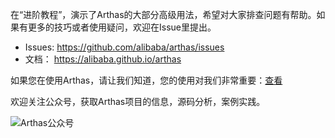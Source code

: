 
在“进阶教程”，演示了Arthas的大部分高级用法，希望对大家排查问题有帮助。如果有更多的技巧或者使用疑问，欢迎在Issue里提出。

* Issues: https://github.com/alibaba/arthas/issues
* 文档： https://alibaba.github.io/arthas


如果您在使用Arthas，请让我们知道，您的使用对我们非常重要：[查看](https://github.com/alibaba/arthas/issues/111)

欢迎关注公众号，获取Arthas项目的信息，源码分析，案例实践。

![Arthas公众号](/hengyunabc/scenarios/arthas-basics-cn/assets/qrcode_gongzhonghao.jpg)
